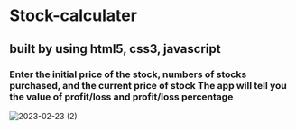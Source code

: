 # Stock-calculater
<h2>built by using html5, css3, javascript</h2>
<h3>Enter the initial price of the stock, numbers of stocks purchased, and the current price of stock The app will tell you the value of profit/loss and profit/loss percentage</h3>





![2023-02-23 (2)](https://user-images.githubusercontent.com/125183729/220731546-e621e187-d4c1-469f-a627-3f919553cf8d.png)

